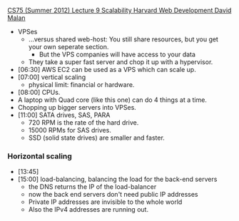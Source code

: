 [CS75 (Summer 2012) Lecture 9 Scalability Harvard Web Development David Malan](https://www.youtube.com/watch?v=-W9F__D3oY4)

- VPSes
  - ...versus shared web-host: You still share resources, but you get your own seperate section.
    - But the VPS companies will have access to your data
  - They take a super fast server and chop it up with a hypervisor.
- [06:30] AWS EC2 can be used as a VPS which can scale up.
- [07:00] vertical scaling
  - physical limit: financial or hardware.
- [08:00] CPUs.
- A laptop with Quad core (like this one) can do 4 things at a time.
- Chopping up bigger servers into VPSes.
- [11:00] SATA drives, SAS, PARA
  - 720 RPM is the rate of the hard drive.
  - 15000 RPMs for SAS drives.
  - SSD (solid state drives) are smaller and faster.
### Horizontal scaling

- [13:45]
- [15:00] load-balancing, balancing the load for the back-end servers
  - the DNS returns the IP of the load-balancer
  - now the back end servers don't need public IP addresses
  - Private IP addresses are invisible to the whole world
  - Also the IPv4 addresses are running out.
